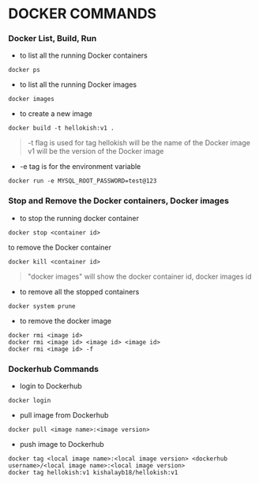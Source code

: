 # DOCKER COMMANDS

### Docker List, Build, Run

- to list all the running Docker containers
```
docker ps
```

- to list all the running Docker images
```
docker images
```

- to create a new image
```
docker build -t hellokish:v1 .
```
> -t flag is used for tag
> hellokish will be the name of the Docker image
> v1 will be  the version of the Docker image

- -e tag is for the environment variable
```
docker run -e MYSQL_ROOT_PASSWORD=test@123
```

### Stop and Remove the Docker containers, Docker images

- to stop the running docker container
```
docker stop <container id>
```

to remove the Docker container
```
docker kill <container id>
```
> "docker images" will show the docker container id, docker images id

- to remove all the stopped containers
```
docker system prune
```

- to remove the docker image
```
docker rmi <image id>
docker rmi <image id> <image id> <image id>
docker rmi <image id> -f
```

### Dockerhub Commands

- login to Dockerhub
```
docker login
```

- pull image from Dockerhub
```
docker pull <image name>:<image version>
```

- push image to Dockerhub
```
docker tag <local image name>:<local image version> <dockerhub username>/<local image name>:<local image version>
docker tag hellokish:v1 kishalayb18/hellokish:v1
```


```
```
```
```
```
```
```
```
```
```
```
```
```
```
